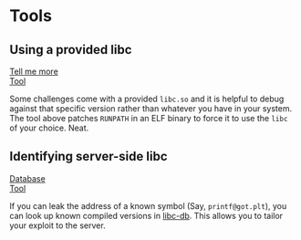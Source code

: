 # Tools

## Using a provided libc

[Tell me more](https://www.ayrx.me/using-a-non-system-libc)  
[Tool](https://github.com/Ayrx/reutils/blob/master/bin/change_glibc)

Some challenges come with a provided `libc.so` and it is helpful to debug against that specific version rather than whatever you have in your system. The tool above patches `RUNPATH` in an ELF binary to force it to use the `libc` of your choice. Neat.

## Identifying server-side libc

[Database](https://libc.blukat.me/)  
[Tool](https://docs.pwntools.com/en/stable/libcdb.html)

If you can leak the address of a known symbol \(Say, `printf@got.plt`\), you can look up known compiled versions in [libc-db](https://libc.blukat.me/). This allows you to tailor your exploit to the server.

